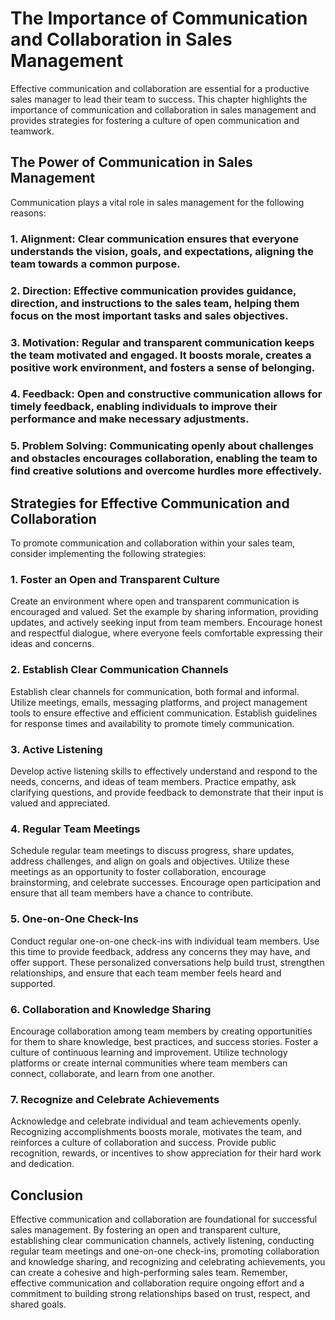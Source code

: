 The Importance of Communication and Collaboration in Sales Management
================================================================================

Effective communication and collaboration are essential for a productive sales manager to lead their team to success. This chapter highlights the importance of communication and collaboration in sales management and provides strategies for fostering a culture of open communication and teamwork.

The Power of Communication in Sales Management
----------------------------------------------

Communication plays a vital role in sales management for the following reasons:

### 1. Alignment: Clear communication ensures that everyone understands the vision, goals, and expectations, aligning the team towards a common purpose.

### 2. Direction: Effective communication provides guidance, direction, and instructions to the sales team, helping them focus on the most important tasks and sales objectives.

### 3. Motivation: Regular and transparent communication keeps the team motivated and engaged. It boosts morale, creates a positive work environment, and fosters a sense of belonging.

### 4. Feedback: Open and constructive communication allows for timely feedback, enabling individuals to improve their performance and make necessary adjustments.

### 5. Problem Solving: Communicating openly about challenges and obstacles encourages collaboration, enabling the team to find creative solutions and overcome hurdles more effectively.

Strategies for Effective Communication and Collaboration
--------------------------------------------------------

To promote communication and collaboration within your sales team, consider implementing the following strategies:

### 1. Foster an Open and Transparent Culture

Create an environment where open and transparent communication is encouraged and valued. Set the example by sharing information, providing updates, and actively seeking input from team members. Encourage honest and respectful dialogue, where everyone feels comfortable expressing their ideas and concerns.

### 2. Establish Clear Communication Channels

Establish clear channels for communication, both formal and informal. Utilize meetings, emails, messaging platforms, and project management tools to ensure effective and efficient communication. Establish guidelines for response times and availability to promote timely communication.

### 3. Active Listening

Develop active listening skills to effectively understand and respond to the needs, concerns, and ideas of team members. Practice empathy, ask clarifying questions, and provide feedback to demonstrate that their input is valued and appreciated.

### 4. Regular Team Meetings

Schedule regular team meetings to discuss progress, share updates, address challenges, and align on goals and objectives. Utilize these meetings as an opportunity to foster collaboration, encourage brainstorming, and celebrate successes. Encourage open participation and ensure that all team members have a chance to contribute.

### 5. One-on-One Check-Ins

Conduct regular one-on-one check-ins with individual team members. Use this time to provide feedback, address any concerns they may have, and offer support. These personalized conversations help build trust, strengthen relationships, and ensure that each team member feels heard and supported.

### 6. Collaboration and Knowledge Sharing

Encourage collaboration among team members by creating opportunities for them to share knowledge, best practices, and success stories. Foster a culture of continuous learning and improvement. Utilize technology platforms or create internal communities where team members can connect, collaborate, and learn from one another.

### 7. Recognize and Celebrate Achievements

Acknowledge and celebrate individual and team achievements openly. Recognizing accomplishments boosts morale, motivates the team, and reinforces a culture of collaboration and success. Provide public recognition, rewards, or incentives to show appreciation for their hard work and dedication.

Conclusion
----------

Effective communication and collaboration are foundational for successful sales management. By fostering an open and transparent culture, establishing clear communication channels, actively listening, conducting regular team meetings and one-on-one check-ins, promoting collaboration and knowledge sharing, and recognizing and celebrating achievements, you can create a cohesive and high-performing sales team. Remember, effective communication and collaboration require ongoing effort and a commitment to building strong relationships based on trust, respect, and shared goals.
